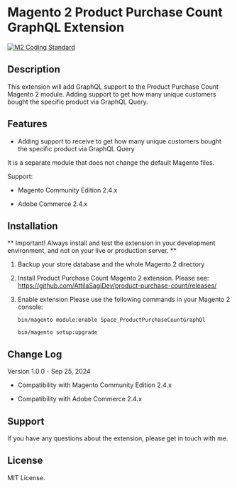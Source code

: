 # **Magento 2 Product Purchase Count GraphQL Extension** #

[![M2 Coding Standard](https://github.com/AttilaSagiDev/product-purchase-count-graph-ql/actions/workflows/codesniffer-actions.yml/badge.svg?branch=develop)](https://github.com/AttilaSagiDev/product-purchase-count-graph-ql/actions/workflows/codesniffer-actions.yml)

## Description ##

This extension will add GraphQL support to the Product Purchase Count Magento 2 module. Adding support to get how many unique customers bought the specific product via GraphQL Query.

## Features ##

- Adding support to receive to get how many unique customers bought the specific product via GraphQL Query

It is a separate module that does not change the default Magento files.

Support:
- Magento Community Edition 2.4.x

- Adobe Commerce 2.4.x

## Installation ##

** Important! Always install and test the extension in your development environment, and not on your live or production server. **

1. Backup your store database and the whole Magento 2 directory

2. Install Product Purchase Count Magento 2 extension. Please see:
   https://github.com/AttilaSagiDev/product-purchase-count/releases/

3. Enable extension
   Please use the following commands in your Magento 2 console:

   ```
   bin/magento module:enable Space_ProductPurchaseCountGraphQl

   bin/magento setup:upgrade 
   ```

## Change Log ##

Version 1.0.0 - Sep 25, 2024
- Compatibility with Magento Community Edition  2.4.x

- Compatibility with Adobe Commerce 2.4.x

## Support ##

If you have any questions about the extension, please get in touch with me.

## License ##

MIT License.
